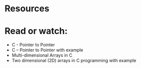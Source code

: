 # Resources

# Read or watch:

* C - Pointer to Pointer
* C – Pointer to Pointer with example
* Multi-dimensional Arrays in C
* Two dimensional (2D) arrays in C programming with example
